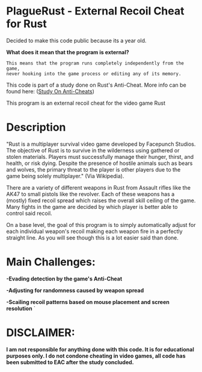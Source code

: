 # PlagueRust - External Recoil Cheat for Rust

Decided to make this code public because its a year old.

**What does it mean that the program is external?**
```
This means that the program runs completely independently from the game,
never hooking into the game process or editing any of its memory.
```
This code is part of a study done on Rust's Anti-Cheat. More info can be found here: ([Study On Anti-Cheats](https://github.com/Rydersel/StudyOnAnticheats))



This program is an external recoil cheat for the video game Rust

# Description

"Rust is a multiplayer survival video game developed by Facepunch Studios. The objective of Rust is to survive in the wilderness using gathered or stolen materials. Players must successfully manage their hunger, thirst, and health, or risk dying. Despite the presence of hostile animals such as bears and wolves, the primary threat to the player is other players due to the game being solely multiplayer." (Via Wikipedia).

There are a variety of different weapons in Rust from Assault rifles like the AK47 to small pistols like the revolver. Each of these weapons has a (mostly) fixed recoil spread which raises the overall skill ceiling of the game. Many fights in the game are decided by which player is better able to control said recoil. 

On a base level, the goal of this program is to simply automatically adjust for each individual weapon's recoil making each weapon fire in a perfectly straight line. As you will see though this is a lot easier said than done.


# Main Challenges:

**-Evading detection by the game's Anti-Cheat**

**-Adjusting for randomness caused by weapon spread**

**-Scailing recoil patterns based on mouse placement and screen resolution**
`



# DISCLAIMER: 
**I am not responsible for anything done with this code. It is for educational purposes only. I do not condone cheating in video games, 
all code has been submitted to EAC after the study concluded.**
